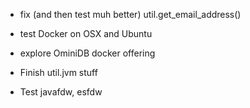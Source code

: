 
- fix (and then test muh better) util.get_email_address()

- test Docker on OSX and Ubuntu

- explore OminiDB docker offering

- Finish util.jvm stuff

- Test javafdw, esfdw


